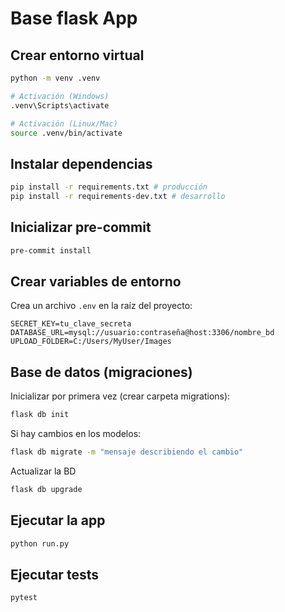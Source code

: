 # Base flask App

## Crear entorno virtual

```bash
python -m venv .venv

# Activación (Windows)
.venv\Scripts\activate

# Activación (Linux/Mac)
source .venv/bin/activate
```

## Instalar dependencias

```bash
pip install -r requirements.txt # producción
pip install -r requirements-dev.txt # desarrollo
```

## Inicializar pre-commit
```bash
pre-commit install
```

## Crear variables de entorno

Crea un archivo `.env` en la raíz del proyecto:

```env
SECRET_KEY=tu_clave_secreta
DATABASE_URL=mysql://usuario:contraseña@host:3306/nombre_bd
UPLOAD_FOLDER=C:/Users/MyUser/Images
```

## Base de datos (migraciones)

Inicializar por primera vez (crear carpeta migrations):
```bash
flask db init
```

Si hay cambios en los modelos:
```bash
flask db migrate -m "mensaje describiendo el cambio"
```

Actualizar la BD
```bash
flask db upgrade
```

## Ejecutar la app
```bash
python run.py
```

## Ejecutar tests
```bash
pytest
```